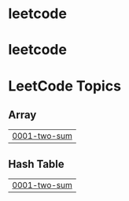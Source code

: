 # leetcode
# leetcode

<!---LeetCode Topics Start-->
# LeetCode Topics
## Array
|  |
| ------- |
| [0001-two-sum](https://github.com/mohmdsaalim/leetcode/tree/master/0001-two-sum) |
## Hash Table
|  |
| ------- |
| [0001-two-sum](https://github.com/mohmdsaalim/leetcode/tree/master/0001-two-sum) |
<!---LeetCode Topics End-->